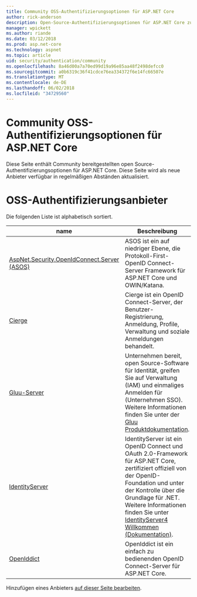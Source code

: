 ```yaml
---
title: Community OSS-Authentifizierungsoptionen für ASP.NET Core
author: rick-anderson
description: Open-Source-Authentifizierungsoptionen für ASP.NET Core zu ermitteln.
manager: wpickett
ms.author: riande
ms.date: 03/12/2018
ms.prod: asp.net-core
ms.technology: aspnet
ms.topic: article
uid: security/authentication/community
ms.openlocfilehash: 8a46d00a7a70ed99d19a96e85aa48f2498defcc0
ms.sourcegitcommit: a0b6319c36f41cdce76ea334372f6e14fc66507e
ms.translationtype: MT
ms.contentlocale: de-DE
ms.lasthandoff: 06/02/2018
ms.locfileid: "34729560"
---
```

# <a name="community-oss-authentication-options-for-aspnet-core"></a>Community OSS-Authentifizierungsoptionen für ASP.NET Core

Diese Seite enthält Community bereitgestellten open Source-Authentifizierungsoptionen für ASP.NET Core. Diese Seite wird als neue Anbieter verfügbar in regelmäßigen Abständen aktualisiert.

# <a name="oss-authentication-providers"></a>OSS-Authentifizierungsanbieter

Die folgenden Liste ist alphabetisch sortiert.

| name | Beschreibung |
| ---- | ----------- |
| [AspNet.Security.OpenIdConnect.Server (ASOS)](https://github.com/aspnet-contrib/AspNet.Security.OpenIdConnect.Server) | ASOS ist ein auf niedriger Ebene, die Protokoll-First-OpenID Connect-Server Framework für ASP.NET Core und OWIN/Katana. |
| [Cierge](https://github.com/pwdless/Cierge) | Cierge ist ein OpenID Connect-Server, der Benutzer-Registrierung, Anmeldung, Profile, Verwaltung und soziale Anmeldungen behandelt. |
| [Gluu-Server](https://gluu.org/) | Unternehmen bereit, open Source-Software für Identität, greifen Sie auf Verwaltung (IAM) und einmaliges Anmelden für (Unternehmen SSO). Weitere Informationen finden Sie unter der [Gluu Produktdokumentation](https://gluu.org/docs/). |
| [IdentityServer](https://identityserver.io/) | IdentityServer ist ein OpenID Connect und OAuth 2.0-Framework für ASP.NET Core, zertifiziert offiziell von der OpenID-Foundation und unter der Kontrolle über die Grundlage für .NET. Weitere Informationen finden Sie unter [IdentityServer4 Willkommen (Dokumentation)](https://identityserver4.readthedocs.io/en/release/). |
| [OpenIddict](https://github.com/openiddict/openiddict-core) | OpenIddict ist ein einfach zu bedienenden OpenID Connect-Server für ASP.NET Core. |

Hinzufügen eines Anbieters [auf dieser Seite bearbeiten](https://github.com/login?return_to=https%3A%2F%2Fgithub.com%2Faspnet%2FDocs%2Fedit%2Fmaster%2Faspnetcore%2Fsecurity%2Fauthentication%2Fcommunity.md).
